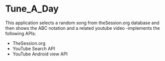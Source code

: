 # Tune_A_Day

This application selects a random song from theSession.org database and then shows the ABC notation and a related youtube video
-implements the following APIs:
* TheSession.org
* YouTube Search API
* YouTube Android view API
